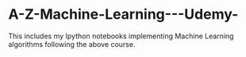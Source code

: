 # A-Z-Machine-Learning---Udemy-
This includes my Ipython notebooks implementing Machine Learning algorithms following the above course.
